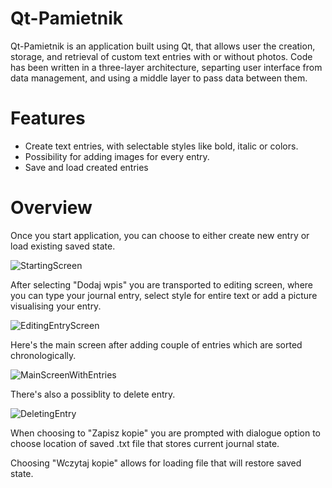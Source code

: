 # Qt-Pamietnik

Qt-Pamietnik is an application built using Qt, that allows user the creation, storage, and retrieval of custom text entries with or without photos. Code has been written in a three-layer architecture, 
separting user interface from data management, and using a middle layer to pass data between them.

# Features
- Create text entries, with selectable styles like bold, italic or colors.
- Possibility for adding images for every entry.
- Save and load created entries

# Overview
Once you start application, you can choose to either create new entry or load existing saved state.

![StartingScreen](https://github.com/PawSikora/Qt-Pamietnik/assets/72358883/1b579226-93dd-4d42-8eb0-95bfd620db7f)

After selecting "Dodaj wpis" you are transported to editing screen, where you can type your journal entry, select style for entire text or add a picture visualising your entry.

![EditingEntryScreen](https://github.com/PawSikora/Qt-Pamietnik/assets/72358883/b5bd47e6-842b-43fe-bf41-cc2395120e39)

Here's the main screen after adding couple of entries which are sorted chronologically.

![MainScreenWithEntries](https://github.com/PawSikora/Qt-Pamietnik/assets/72358883/7d68fed3-fbb5-48fe-b791-b487e00b3f5f)

There's also a possiblity to delete entry.

![DeletingEntry](https://github.com/PawSikora/Qt-Pamietnik/assets/72358883/617c1fdd-1f53-4778-b43c-55f616d8e62f)

When choosing to "Zapisz kopie" you are prompted with dialogue option to choose location of saved .txt file that stores current journal state.

Choosing "Wczytaj kopie" allows for loading file that will restore saved state.
